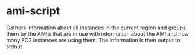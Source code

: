 # ami-script
Gathers information about all instances in the current region and groups them by the AMI’s that are in use with information about the AMI and how many EC2 instances are using them. The information is then output to stdout
